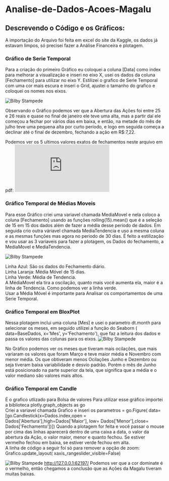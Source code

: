 # Analise-de-Dados-Acoes-Magalu

## Descrevendo o Código e os Gráficos:

A importação do Arquivo foi feita em excel do site da Kaggle, os dados já estavam limpos, só precisei fazer a Análise Financeira e plotagem.

### Gráfico de Serie Temporal
Para a criação do primeiro Gráfico eu coloquei a coluna [Data] como index para melhorar a visualização e inseri no eixo X, usei os dados da coluna [Fechamento] para utilizar no eixo Y. 
Estilizei o grafico de Serie Temporal com uma cor mais escura e inseri o Grid, ajustei o tamanho do grafico e coloquei os nomes nos eixos.

![Bilby Stampede](https://github.com/wesleymartins95/Analise-de-Dados-Acoes-Magalu/blob/main/Grafico%20Temporal.png)

Observando o Gráfico podemos ver que a Abertura das Ações foi entre 25 e 26 reais e quase no final de janeiro ele teve uma alta, mas a partir daí ele começou a fechar por vários dias em baixa, e então, na metade do mês de julho teve uma pequena alta por curto período, e logo em seguida começa a declinar até o final de dezembro, fechando a ação em R$:7,22. 

Podemos ver os 5 ultimos valores exatos de fechamentos neste arquivo em pdf:
![Bilby Stampede](https://github.com/wesleymartins95/Analise-de-Dados-Acoes-Magalu/blob/main/Ultimos%20dados%20A%C3%A7%C3%B5es.pdf)

### Gráfico Temporal de Médias Moveis

Para esse Gráfico criei uma variavel chamada MediaMovel e nela coloco a coluna [Fechamento] usando as funções rolling(15).mean() que é a seleção de 15 em 15 dos dados além de fazer a média desse periodo de dados.
Em seguida crio outra váriavel chamada MediaTendencia e uso a mesma coluna e as mesmas funções mas agora no periodo de 30 dias.
É feito a estilização e vou usar as 3 variaveis para fazer a plotagem, os Dados do fechamento, a MediaMovel e MediaTendencia.

![Bilby Stampede](https://github.com/wesleymartins95/Analise-de-Dados-Acoes-Magalu/blob/main/Grafico%20Media_Movel.png)

Linha Azul: São os dados do Fechamento diário.   
Linha Laranja: Média Móvel de 15 dias.   
Linha Verde: Média de Tendencia.   
A MédiaMovel ela tira a oscilação, quanto mais você aumenta ela, maior é a linha de Tendencia. Como podemos ver a linha verde.  
Usar a Média Móvel é importante para Analisar os comportamentos de uma Serie Temporal.


### Gráfico Temporal em BloxPlot

Nessa plotagem inclui uma coluna [Mes] e usei o parametro dt.month para selecionar os meses, em seguido utilizei a função do Seaborn ( data=BaseDados, x='Mes', y='Fechamento'), que faz a leitura dos dados e passa os valores das colunas para os eixos.
![Bilby Stampede](https://github.com/wesleymartins95/Analise-de-Dados-Acoes-Magalu/blob/main/Grafico%20BoxPlot.png)

No Gráfico podemos ver os meses que tiveram mais ocilações, que mais variaram os valores que foram Março e teve maior média e Novembro com menor média. Os que obtiveram menos Ocilações Junho e Dezembro ou seja tiveram baixa variabilidade e desvio padrão. Porém o mês de Junho está posicionado na parte superior da tela, que significa que a média e o valor mediano são valores mais altos.   

### Gráfico Temporal em Candle 
É o grafico utlizado para Bolsa de valores
Para utilizar esse gráfico importei a biblioteca plotly.graph_objects as go  
Criei a variavel chamada Grafico e inseri os parametros = go.Figure( data=[go.Candlestick(x=Dados.index,open = Dados['Abertura'],high=Dados['Maior'],
low= Dados['Menor'],close= Dados['Fechamento'])])
Quando a plotagem for feita e você passar o mouse por cima das linhas aparecerá dentro de uma caixa a data, o valor da abertura da Ação, o valor maior, menor e quanto fechou. Se estiver vermelho fechou em baixa, se estiver verde fechou em alta.  
A linha de código a seguir foi só para remover a opção de zoom: Grafico.update_layout( xaxis_rangeslider_visible=False)

![Bilby Stampede](https://github.com/wesleymartins95/Analise-de-Dados-Acoes-Magalu/blob/main/Grafico%20Candle.png)
http://127.0.0.1:62197/
Podemos ver que a cor dominate é o vermelho, então chegamos a conclusão que as Ações da Magalu tiveram muitas baixas.
